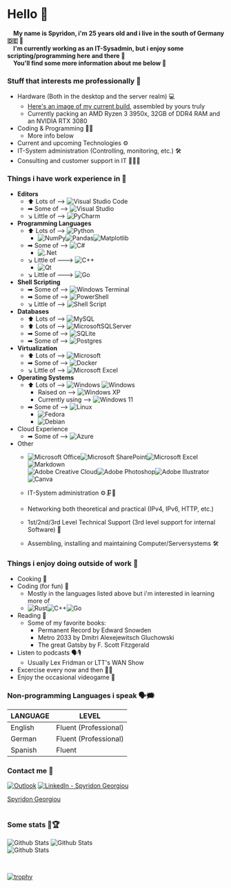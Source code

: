 
<!--[![Profile Views](https://komarev.com/ghpvc/?username=david-kariuki&color=red)](#) -->


# **Hello** 👋
&emsp;**My name is Spyridon, i'm 25 years old and i live in the south of Germany 🇩🇪 🥨**&emsp;&emsp;&nbsp;<br>
&emsp;**I'm currently working as an IT-Sysadmin, but i enjoy some scripting/programming here and there 💾**&emsp;&emsp;&nbsp; <br>
&emsp;**You'll find some more information about me below 👤**&emsp;&emsp;&nbsp;

### **Stuff that interests me professionally 💼**
- Hardware (Both in the desktop and the server realm) 💻
    - [Here's an image of my current build](https://cdna.pcpartpicker.com/static/forever/images/userbuild/386186.7ee5c4d07b2d271511fb47a3e570ae81.1600.jpg), assembled by yours truly
    - Currently packing an AMD Ryzen 3 3950x, 32GB of DDR4 RAM and an NVIDIA RTX 3080
- Coding & Programming 👨‍💻
    - More info below
- Current and upcoming Technologies ⚙
- IT-System administration (Controlling, monitoring, etc.) 🛠
- Consulting and customer support in IT 👨‍💼👥

### **Things i have work experience in** 💾
 - **Editors**
    - ⬆ Lots of --> ![Visual Studio Code](https://img.shields.io/badge/Visual%20Studio%20Code-0078d7.svg?style=for-the-badge&logo=visual-studio-code&logoColor=white)
    - ➡ Some of --> ![Visual Studio](https://img.shields.io/badge/Visual%20Studio-5C2D91.svg?style=for-the-badge&logo=visual-studio&logoColor=white)
    - ↘ Little of --> ![PyCharm](https://img.shields.io/badge/pycharm-143?style=for-the-badge&logo=pycharm&logoColor=black&color=black&labelColor=green)
- **Programming Languages**
    - ⬆ Lots of --> ![Python](https://img.shields.io/badge/python-3670A0?style=for-the-badge&logo=python&logoColor=ffdd54)
      - ![NumPy](https://img.shields.io/badge/numpy-%23013243.svg?style=for-the-badge&logo=numpy&logoColor=white)![Pandas](https://img.shields.io/badge/pandas-%23150458.svg?style=for-the-badge&logo=pandas&logoColor=white)![Matplotlib](https://img.shields.io/badge/Matplotlib-%23ffffff.svg?style=for-the-badge&logo=Matplotlib&logoColor=black)
    - ➡ Some of --> ![C#](https://img.shields.io/badge/c%23-%23239120.svg?style=for-the-badge&logo=c-sharp&logoColor=white)
      - ![.Net](https://img.shields.io/badge/.NET-5C2D91?style=for-the-badge&logo=.net&logoColor=white)
    - ↘ Little of ---> ![C++](https://img.shields.io/badge/c++-%2300599C.svg?style=for-the-badge&logo=c%2B%2B&logoColor=white)
      - ![Qt](https://img.shields.io/badge/Qt-%23217346.svg?style=for-the-badge&logo=Qt&logoColor=white)
    - ↘ Little of ---> ![Go](https://img.shields.io/badge/go-%2300ADD8.svg?style=for-the-badge&logo=go&logoColor=white)
- **Shell Scripting**
    - ➡ Some of --> ![Windows Terminal](https://img.shields.io/badge/Windows%20Terminal-%234D4D4D.svg?style=for-the-badge&logo=windows-terminal&logoColor=white)
    - ➡ Some of --> ![PowerShell](https://img.shields.io/badge/PowerShell-%235391FE.svg?style=for-the-badge&logo=powershell&logoColor=white)
    - ↘ Little of --> ![Shell Script](https://img.shields.io/badge/shell_script-%23121011.svg?style=for-the-badge&logo=gnu-bash&logoColor=white)
- **Databases**
    - ⬆ Lots of --> ![MySQL](https://img.shields.io/badge/mysql-%2300f.svg?style=for-the-badge&logo=mysql&logoColor=white)
    - ⬆ Lots of --> ![MicrosoftSQLServer](https://img.shields.io/badge/Microsoft%20SQL%20Server-CC2927?style=for-the-badge&logo=microsoft%20sql%20server&logoColor=white)
    - ➡ Some of --> ![SQLite](https://img.shields.io/badge/sqlite-%2307405e.svg?style=for-the-badge&logo=sqlite&logoColor=white)
    - ➡ Some of --> ![Postgres](https://img.shields.io/badge/postgres-%23316192.svg?style=for-the-badge&logo=postgresql&logoColor=white)
- **Virtualization**
    - ⬆ Lots of --> ![Microsoft](https://img.shields.io/badge/Hyper--V-0078D4?style=for-the-badge&logo=microsoft&logoColor=white)
    - ➡ Some of --> ![Docker](https://img.shields.io/badge/docker-%230db7ed.svg?style=for-the-badge&logo=docker&logoColor=white)
    - ↘ Little of --> ![Microsoft Excel](https://img.shields.io/badge/VMWare-217346?style=for-the-badge&&logoColor=white)
- **Operating Systems**
  - ⬆ Lots of --> ![Windows](https://img.shields.io/badge/Windows-0078D6?style=for-the-badge&logo=windows&logoColor=white) ![Windows](https://img.shields.io/badge/Windows_Server-0078D6?style=for-the-badge&logo=windows&logoColor=white) 
    - Raised on --> ![Windows XP](https://img.shields.io/badge/Windows%20xp-003399?style=for-the-badge&logo=windowsxp&logoColor=white)
    - Currently using --> ![Windows 11](https://img.shields.io/badge/Windows%2011-%230079d5.svg?style=for-the-badge&logo=Windows%2011&logoColor=white)
  - ➡ Some of --> ![Linux](https://img.shields.io/badge/Linux-FCC624?style=for-the-badge&logo=linux&logoColor=black)
    - ![Fedora](https://img.shields.io/badge/Fedora-294172?style=for-the-badge&logo=fedora&logoColor=white)
    - ![Debian](https://img.shields.io/badge/Debian-D70A53?style=for-the-badge&logo=debian&logoColor=white)
- Cloud Experience
  - ➡ Some of --> ![Azure](https://img.shields.io/badge/azure-%230072C6.svg?style=for-the-badge&logo=microsoftazure&logoColor=white)
- Other
  - ![Microsoft Office](https://img.shields.io/badge/Microsoft_Office-D83B01?style=for-the-badge&logo=microsoft-office&logoColor=white)![Microsoft SharePoint ](https://img.shields.io/badge/Microsoft_SharePoint-0078D4?style=for-the-badge&logo=microsoft-sharepoint&logoColor=white)![Microsoft Excel](https://img.shields.io/badge/Microsoft_Excel-217346?style=for-the-badge&logo=microsoft-excel&logoColor=white)![Markdown](https://img.shields.io/badge/markdown-%23000000.svg?style=for-the-badge&logo=markdown&logoColor=white)<br>![Adobe Creative Cloud](https://img.shields.io/badge/Adobe%20Creative%20Cloud-DA1F26.svg?style=for-the-badge&logo=Adobe%20Creative%20Cloud&logoColor=white)![Adobe Photoshop](https://img.shields.io/badge/adobe%20photoshop-%2331A8FF.svg?style=for-the-badge&logo=adobe%20photoshop&logoColor=white)![Adobe Illustrator](https://img.shields.io/badge/adobe%20illustrator-%23FF9A00.svg?style=for-the-badge&logo=adobe%20illustrator&logoColor=white)![Canva](https://img.shields.io/badge/Canva-%2300C4CC.svg?style=for-the-badge&logo=Canva&logoColor=white)

  - IT-System administration ⚙🗜🧰
  - Networking both theoretical and practical (IPv4, IPv6, HTTP, etc.) 
  - 1st/2nd/3rd Level Technical Support (3rd level support for internal Software) 🚦
  - Assembling, installing and maintaining Computer/Serversystems 🛠

### **Things i enjoy doing outside of work** 🎨
    
-  Cooking 🍝
-  Coding (for fun) 🤖
    - Mostly in the languages listed above but i'm interested in learning more of
    - ![Rust](https://img.shields.io/badge/rust-%23000000.svg?style=for-the-badge&logo=rust&logoColor=white)![C++](https://img.shields.io/badge/c++-%2300599C.svg?style=for-the-badge&logo=c%2B%2B&logoColor=white)![Go](https://img.shields.io/badge/go-%2300ADD8.svg?style=for-the-badge&logo=go&logoColor=white)
-  Reading 📖
    - Some of my favorite books:
        - Permanent Record by Edward Snowden 
        - Metro 2033 by Dmitri Alexejewitsch Gluchowski
        - The great Gatsby by F. Scott Fitzgerald
-  Listen to podcasts 🗣🎙
    - Usually Lex Fridman or LTT's WAN Show
-  Excercise every now and then 🏋️‍♂️
-  Enjoy the occasional videogame 👾

### **Non-programming Languages i speak 🗣🗯**
|LANGUAGE|LEVEL|
|-|-|
| English | Fluent (Professional) |
| German | Fluent (Professional) |
| Spanish | Fluent |

### **Contact me 📧**
[![Outlook](https://img.shields.io/badge/Microsoft_Outlook-0078D4?style=for-the-badge&logo=microsoft-outlook&logoColor=white)](mailto:spyridon.g@outlook.com)
[![LinkedIn - Spyridon Georgiou](https://img.shields.io/badge/LinkedIn-0077B5?style=for-the-badge&logo=linkedin&logoColor=white)](https://www.linkedin.com/in/spyridon-georgiou-98287223a/)&emsp;
<script src="https://platform.linkedin.com/badges/js/profile.js" async defer type="text/javascript"></script>

<div class="badge-base LI-profile-badge" data-locale="de_DE" data-size="medium" data-theme="dark" data-type="VERTICAL" data-vanity="spyridon-georgiou-98287223a" data-version="v1"><a class="badge-base__link LI-simple-link" href="https://de.linkedin.com/in/spyridon-georgiou-98287223a?trk=profile-badge">Spyridon Georgiou</a></div>
              

<br>

### **Some stats 🌌🏆**

![Github Stats](https://github-readme-stats.vercel.app/api?username=spyridongeorgiou&theme=light&hide_border=true&include_all_commits=true&count_private=true)
![Github Stats](https://github-readme-streak-stats.herokuapp.com/?user=spyridongeorgiou&theme=light&hide_border=true&fire=red&sideNums=red)<br/>
![Github Stats](https://github-readme-stats.vercel.app/api/top-langs/?username=spyridongeorgiou&theme=light&hide_border=false&include_all_commits=true&count_private=true&layout=compact&langs_count=10&include_private=true)

<!--
<br>

-->
<br>

[![trophy](https://github-profile-trophy.vercel.app/?username=spyridongeorgiou&margin-w=8)](https://github.com/ryo-ma/github-profile-trophy)
